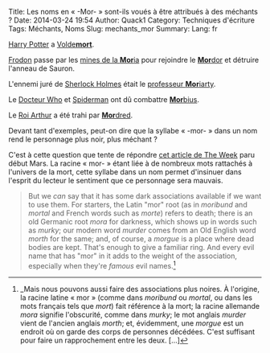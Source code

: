 Title: Les noms en « -Mor- » sont-ils voués à être attribués à des méchants ?
Date: 2014-03-24 19:54
Author: Quack1
Category: Techniques d'écriture
Tags: Méchants, Noms
Slug: mechants_mor
Summary: 
Lang: fr

[Harry Potter](http://fr.wikipedia.org/wiki/Harry_potter) a [Volde**mort**](http://fr.wikipedia.org/wiki/Voldemort).

[Frodon](http://fr.wikipedia.org/wiki/Frodon) passe par les [mines de la **Mor**ia](http://fr.wikipedia.org/wiki/Moria_%28Terre_du_Milieu%29) pour rejoindre le [**Mor**dor](http://fr.wikipedia.org/wiki/Mordor) et détruire l'anneau de Sauron.

L'ennemi juré de [Sherlock Holmes](http://fr.wikipedia.org/wiki/Sherlock_Holmes) était le [professeur **Mor**iarty](http://fr.wikipedia.org/wiki/Professeur_Moriarty).

Le [Docteur Who](http://fr.wikipedia.org/wiki/Doctor_Who) et [Spiderman]() ont dû combattre [**Mor**bius](http://tardis.wikia.com/wiki/Morbius).

Le [Roi Arthur](http://fr.wikipedia.org/wiki/Roi_Arthur) a été trahi par [**Mor**dred](http://fr.wikipedia.org/wiki/Mordred).

Devant tant d'exemples, peut-on dire que la syllabe « -mor- » dans un nom rend le personnage plus noir, plus méchant ?

C'est à cette question que tente de répondre [cet article de The Week](http://theweek.com//article/index/257725/why-is-the-mor-in-voldemort-so-evil-sounding) paru début Mars. La racine « mor- » étant liée à de nombreux mots rattachés à l'univers de la mort, cette syllabe dans un nom permet d'insinuer dans l'esprit du lecteur le sentiment que ce personnage sera mauvais.

> But we _can_ say that it has some dark associations available if we want to use them. For starters, the Latin "mor" root (as in _moribund_ and _mortal_ and French words such as _morte_) refers to death; there is an old Germanic root _mora_ for darkness, which shows up in words such as _murky_; our modern word _murder_ comes from an Old English word _morth_ for the same; and, of course, a _morgue_ is a place where dead bodies are kept. That's enough to give a familiar ring. And every evil name that has "mor" in it adds to the weight of the association, especially when they're _famous_ evil names.[^1]


[^1]: _Mais nous pouvons aussi faire des associations plus noires. À l'origine, la racine latine « mor » (comme dans _moribund_ ou _mortal_, ou dans les mots français tels que _mort_) fait référence à la mort; la racine allemande _mora_ signifie l'obscurité, comme dans _murky_; le mot anglais _murder_ vient de l'ancien anglais _morth_; et, évidemment, une _morgue_ est un endroit où on garde des corps de personnes décédées. C'est suffisant pour faire un rapprochement entre les deux. [...]